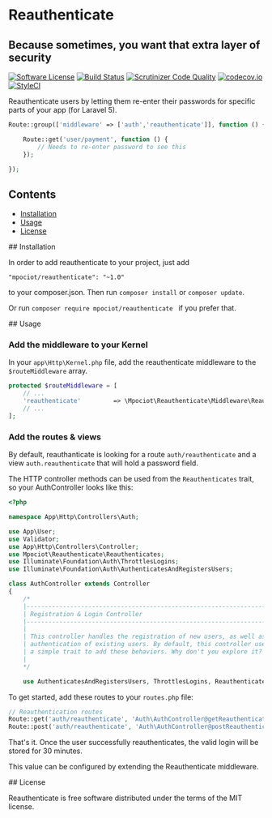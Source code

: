 # Reauthenticate
## Because sometimes, you want that extra layer of security

[![Software License](https://img.shields.io/badge/license-MIT-brightgreen.svg?style=flat-square)](LICENSE.md)
[![Build Status](https://travis-ci.org/mpociot/reauthenticate.svg)](https://travis-ci.org/mpociot/reauthenticate)
[![Scrutinizer Code Quality](https://scrutinizer-ci.com/g/mpociot/reauthenticate/badges/quality-score.png?b=master&)](https://scrutinizer-ci.com/g/mpociot/reauthenticate/?branch=master)
[![codecov.io](https://codecov.io/github/mpociot/reauthenticate/coverage.svg?branch=master)](https://codecov.io/github/mpociot/reauthenticate?branch=master)
[![StyleCI](https://styleci.io/repos/45939836/shield)](https://styleci.io/repos/45939836)

Reauthenticate users by letting them re-enter their passwords for specific parts of your app (for Laravel 5).



```php
Route::group(['middleware' => ['auth','reauthenticate']], function () {

    Route::get('user/payment', function () {
        // Needs to re-enter password to see this
    });

});
```


## Contents

- [Installation](#installation)
- [Usage](#usage)
- [License](#license) 

<a name="installation" />
## Installation

In order to add reauthenticate to your project, just add 

    "mpociot/reauthenticate": "~1.0"

to your composer.json. Then run `composer install` or `composer update`.

Or run `composer require mpociot/reauthenticate ` if you prefer that.

<a name="usage" />
## Usage

### Add the middleware to your Kernel

In your `app\Http\Kernel.php` file, add the reauthenticate middleware to the `$routeMiddleware` array.

```php
protected $routeMiddleware = [
    // ...
    'reauthenticate'         => \Mpociot\Reauthenticate\Middleware\Reauthenticate::class,
    // ...
];
```

### Add the routes & views

By default, reauthanticate is looking for a route `auth/reauthenticate` and a view `auth.reauthenticate` that will hold a password field.

The HTTP controller methods can be used from the `Reauthenticates` trait, so your AuthController looks like this:

```php
<?php

namespace App\Http\Controllers\Auth;

use App\User;
use Validator;
use App\Http\Controllers\Controller;
use Mpociot\Reauthenticate\Reauthenticates;
use Illuminate\Foundation\Auth\ThrottlesLogins;
use Illuminate\Foundation\Auth\AuthenticatesAndRegistersUsers;

class AuthController extends Controller
{
    /*
    |--------------------------------------------------------------------------
    | Registration & Login Controller
    |--------------------------------------------------------------------------
    |
    | This controller handles the registration of new users, as well as the
    | authentication of existing users. By default, this controller uses
    | a simple trait to add these behaviors. Why don't you explore it?
    |
    */

    use AuthenticatesAndRegistersUsers, ThrottlesLogins, Reauthenticates;
```

To get started, add these routes to your `routes.php` file:

```php
// Reauthentication routes
Route::get('auth/reauthenticate', 'Auth\AuthController@getReauthenticate');
Route::post('auth/reauthenticate', 'Auth\AuthController@postReauthenticate');
```

That's it.
Once the user successfully reauthenticates, the valid login will be stored for 30 minutes.

This value can be configured by extending the Reauthenticate middleware.

<a name="license" />
## License

Reauthenticate is free software distributed under the terms of the MIT license.
